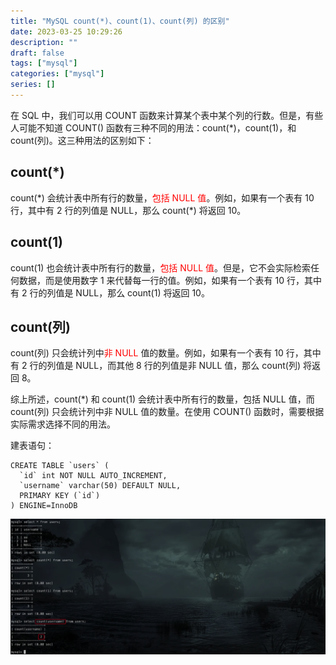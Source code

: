 ```yaml
---
title: "MySQL count(*)、count(1)、count(列) 的区别"
date: 2023-03-25 10:29:26
description: ""
draft: false
tags: ["mysql"]
categories: ["mysql"]
series: []
---
```


在 SQL 中，我们可以用 COUNT 函数来计算某个表中某个列的行数。但是，有些人可能不知道 COUNT() 函数有三种不同的用法：count(\*)，count(1)，和 count(列)。这三种用法的区别如下：

## count(\*)

count(\*) 会统计表中所有行的数量，<font color="#ff0000">包括 NULL 值</font>。例如，如果有一个表有 10 行，其中有 2 行的列值是 NULL，那么 count(\*) 将返回 10。

## count(1)

count(1) 也会统计表中所有行的数量，<font color="#ff0000">包括 NULL 值</font>。但是，它不会实际检索任何数据，而是使用数字 1 来代替每一行的值。例如，如果有一个表有 10 行，其中有 2 行的列值是 NULL，那么 count(1) 将返回 10。

## count(列)

count(列) 只会统计列中<font color="#ff0000">非 NULL </font>值的数量。例如，如果有一个表有 10 行，其中有 2 行的列值是 NULL，而其他 8 行的列值是非 NULL 值，那么 count(列) 将返回 8。

综上所述，count(\*) 和 count(1) 会统计表中所有行的数量，包括 NULL 值，而 count(列) 只会统计列中非 NULL 值的数量。在使用 COUNT() 函数时，需要根据实际需求选择不同的用法。

建表语句：

```mysql
CREATE TABLE `users` (
  `id` int NOT NULL AUTO_INCREMENT,
  `username` varchar(50) DEFAULT NULL,
  PRIMARY KEY (`id`)
) ENGINE=InnoDB
```

![](https://raw.githubusercontent.com/zzkrix/blog-images/main/assets/image-20230325101713869.png)
